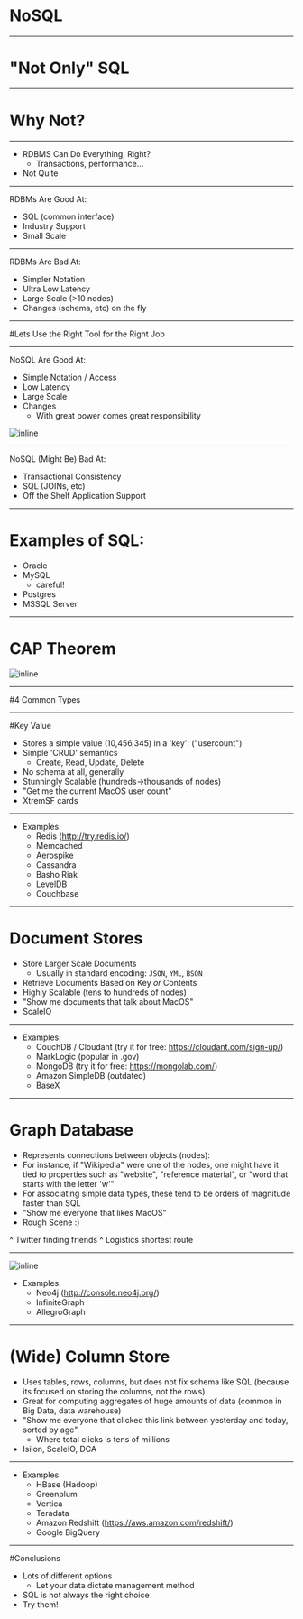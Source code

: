# NoSQL

---

# "Not Only" SQL

---

# Why Not?

---

* RDBMS Can Do Everything, Right?
  * Transactions, performance...
* Not Quite

---

RDBMs Are Good At:

* SQL (common interface)
* Industry Support
* Small Scale

---

RDBMs Are Bad At:
* Simpler Notation
* Ultra Low Latency
* Large Scale (>10 nodes)
* Changes (schema, etc) on the fly


---

#Lets Use the Right Tool for the Right Job

---

NoSQL Are Good At:

* Simple Notation / Access
* Low Latency
* Large Scale
* Changes
  * With great power comes great responsibility

![inline](https://btglifestyle.files.wordpress.com/2013/06/uncle-ben-from-spiderman.jpg)

---

NoSQL (Might Be) Bad At:

* Transactional Consistency
* SQL (JOINs, etc)
* Off the Shelf Application Support

---

# Examples of SQL:

* Oracle
* MySQL
  * careful!
* Postgres
* MSSQL Server


---

# CAP Theorem

![inline](http://i.imgur.com/JNN7Ucs.png)

---

#4 Common Types

---

#Key Value

* Stores a simple value (10,456,345) in a 'key': ("usercount")
* Simple 'CRUD' semantics
  * Create, Read, Update, Delete
* No schema at all, generally
* Stunningly Scalable (hundreds->thousands of nodes)
* "Get me the current MacOS user count"
* XtremSF cards

---

* Examples:
  * Redis (http://try.redis.io/)
  * Memcached
  * Aerospike
  * Cassandra
  * Basho Riak
  * LevelDB
  * Couchbase

---

# Document Stores

* Store Larger Scale Documents
  * Usually in standard encoding: `JSON`, `YML`, `BSON`
* Retrieve Documents Based on Key *or* Contents
* Highly Scalable (tens to hundreds of nodes)
* "Show me documents that talk about MacOS"
* ScaleIO

---

* Examples:
  * CouchDB / Cloudant (try it for free: https://cloudant.com/sign-up/)
  * MarkLogic (popular in .gov)
  * MongoDB (try it for free: https://mongolab.com/)
  * Amazon SimpleDB (outdated)
  * BaseX

---

# Graph Database

* Represents connections between objects (nodes):
* For instance, if "Wikipedia" were one of the nodes, one might have it tied to properties such as "website", "reference material", or "word that starts with the letter 'w'"
* For associating simple data types, these tend to be orders of magnitude faster than SQL
* "Show me everyone that likes MacOS"
* Rough Scene :)

^ Twitter finding friends
^ Logistics shortest route

---


![inline](http://i.imgur.com/4xzfVMi.png)

* Examples:
  * Neo4j (http://console.neo4j.org/)
  * InfiniteGraph
  * AllegroGraph

---

# (Wide) Column Store

* Uses tables, rows, columns, but does not fix schema like SQL (because its focused on storing the columns, not the rows)
* Great for computing aggregates of huge amounts of data (common in Big Data, data warehouse)
* "Show me everyone that clicked this link between yesterday and today, sorted by age"
  * Where total clicks is tens of millions
* Isilon, ScaleIO, DCA

---

* Examples:
  * HBase (Hadoop)
  * Greenplum
  * Vertica
  * Teradata
  * Amazon Redshift (https://aws.amazon.com/redshift/)
  * Google BigQuery


---

#Conclusions

* Lots of different options
  * Let your data dictate management method
* SQL is not always the right choice
* Try them!
